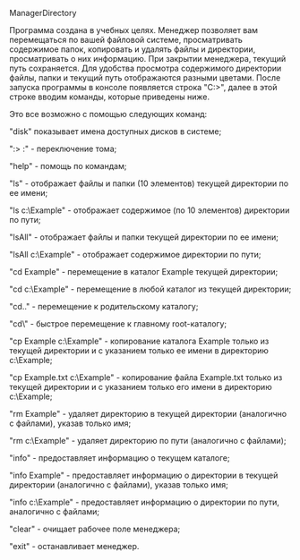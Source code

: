 ManagerDirectory

Программа создана в учебных целях. Менеджер позволяет вам перемещаться по вашей файловой системе, просматривать содержимое папок, копировать и удалять файлы и директории, просматривать о них информацию. При закрытии менеджера, текущий путь сохраняется. Для удобства просмотра содержимого директории файлы, папки и текущий путь отображаются разными цветами. После запуска программы в консоле появляется строка "C:\>", далее в этой строке вводим команды, которые приведены ниже. 

 Это все возможно с помощью следующих команд:

 "disk"                показывает имена доступных дисков в системе;

 "<disk>:\> <disk>:" - переключение тома;
 
 "help" - помощь по командам;
 
 "ls" - отображает файлы и папки (10 элементов) текущей директории по ее имени;

 "ls c:\Example" - отображает содержимое (по 10 элементов) директории по пути;

 "lsAll" - отображает файлы и папки текущей директории по ее имени;

 "lsAll c:\Example" - отображает содержимое директории по пути;

 "cd Example" - перемещение в каталог Example текущей директории;

 "cd c:\Example" - перемещение в любой каталог из текущей директории;

 "cd.." - перемещение к родительскому каталогу;

 "cd\\" - быстрое перемещение к главному root-каталогу;

 "cp Example c:\Example" - копирование каталога Example только из текущей директории и с указанием только ее имени в директорию c:\Example;

 "cp Example.txt c:\Example" - копирование файла Example.txt только из текущей директории и с указанием только его имени в директорию c:\Example;

 "rm Example" - удаляет директорию в текущей директории (аналогично с файлами), указав только имя;

 "rm c:\Example" - удаляет директорию по пути (аналогично с файлами);

 "info" - предоставляет информацию о текущем каталоге;

 "info Example" - предоставляет информацию о директории в текущей директории (аналогично с файлами), указав только имя;

 "info c:\Example" - предоставляет информацию о директории по пути, аналогично с файлами;

 "clear" - очищает рабочее поле менеджера;

 "exit" - останавливает менеджер.

